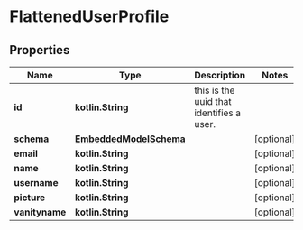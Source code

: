 
# FlattenedUserProfile

## Properties
Name | Type | Description | Notes
------------ | ------------- | ------------- | -------------
**id** | **kotlin.String** | this is the uuid that identifies a user. | 
**schema** | [**EmbeddedModelSchema**](EmbeddedModelSchema) |  |  [optional]
**email** | **kotlin.String** |  |  [optional]
**name** | **kotlin.String** |  |  [optional]
**username** | **kotlin.String** |  |  [optional]
**picture** | **kotlin.String** |  |  [optional]
**vanityname** | **kotlin.String** |  |  [optional]



